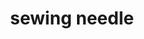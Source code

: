 ---
layout: activities
title: sewing needle
emoji: sewing_needle
permalink: 🪡.html
image: assets/img/3moji/sewing_needle.png
---